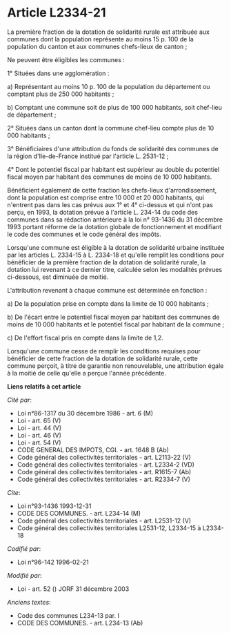 # Article L2334-21

La première fraction de la dotation de solidarité rurale est attribuée aux communes dont la population représente au moins 15
p. 100 de la population du canton et aux communes chefs-lieux de canton ;

Ne peuvent être éligibles les communes :

1° Situées dans une agglomération :

a) Représentant au moins 10 p. 100 de la population du département ou comptant plus de 250 000 habitants ;

b) Comptant une commune soit de plus de 100 000 habitants, soit chef-lieu de département ;

2° Situées dans un canton dont la commune chef-lieu compte plus de 10 000 habitants ;

3° Bénéficiaires d'une attribution du fonds de solidarité des communes de la région d'Ile-de-France institué par l'article L.
2531-12 ;

4° Dont le potentiel fiscal par habitant est supérieur au double du potentiel fiscal moyen par habitant des communes de moins
de 10 000 habitants.

Bénéficient également de cette fraction les chefs-lieux d'arrondissement, dont la population est comprise entre 10 000 et 20
000 habitants, qui n'entrent pas dans les cas prévus aux 1° et 4° ci-dessus et qui n'ont pas perçu, en 1993, la dotation
prévue à l'article L. 234-14 du code des communes dans sa rédaction antérieure à la loi n° 93-1436 du 31 décembre 1993
portant réforme de la dotation globale de fonctionnement et modifiant le code des communes et le code général des impôts.

Lorsqu'une commune est éligible à la dotation de solidarité urbaine instituée par les articles L. 2334-15 à L. 2334-18 et
qu'elle remplit les conditions pour bénéficier de la première fraction de la dotation de solidarité rurale, la dotation lui
revenant à ce dernier titre, calculée selon les modalités prévues ci-dessous, est diminuée de moitié.

L'attribution revenant à chaque commune est déterminée en fonction :

a) De la population prise en compte dans la limite de 10 000 habitants ;

b) De l'écart entre le potentiel fiscal moyen par habitant des communes de moins de 10 000 habitants et le potentiel fiscal
par habitant de la commune ;

c) De l'effort fiscal pris en compte dans la limite de 1,2.

Lorsqu'une commune cesse de remplir les conditions requises pour bénéficier de cette fraction de la dotation de solidarité
rurale, cette commune perçoit, à titre de garantie non renouvelable, une attribution égale à la moitié de celle qu'elle a
perçue l'année précédente.

**Liens relatifs à cet article**

_Cité par_:

  - Loi n°86-1317 du 30 décembre 1986 - art. 6 (M)
  - Loi - art. 65 (V)
  - Loi - art. 44 (V)
  - Loi - art. 46 (V)
  - Loi - art. 54 (V)
  - CODE GENERAL DES IMPOTS, CGI. - art. 1648 B (Ab)
  - Code général des collectivités territoriales - art. L2113-22 (V)
  - Code général des collectivités territoriales - art. L2334-2 (VD)
  - Code général des collectivités territoriales - art. R1615-7 (Ab)
  - Code général des collectivités territoriales - art. R2334-7 (V)

_Cite_:

  - Loi n°93-1436 1993-12-31
  - CODE DES COMMUNES. - art. L234-14 (M)
  - Code général des collectivités territoriales - art. L2531-12 (V)
  - Code général des collectivités territoriales L2531-12, L2334-15 à L2334-18

_Codifié par_:

  - Loi n°96-142 1996-02-21

_Modifié par_:

  - Loi - art. 52 () JORF 31 décembre 2003

_Anciens textes_:

  - Code des communes L234-13 par. I
  - CODE DES COMMUNES. - art. L234-13 (Ab)
